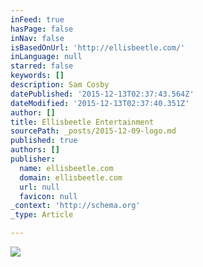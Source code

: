 ```yaml
---
inFeed: true
hasPage: false
inNav: false
isBasedOnUrl: 'http://ellisbeetle.com/'
inLanguage: null
starred: false
keywords: []
description: Sam Cosby
datePublished: '2015-12-13T02:37:43.564Z'
dateModified: '2015-12-13T02:37:40.351Z'
author: []
title: Ellisbeetle Entertainment
sourcePath: _posts/2015-12-09-logo.md
published: true
authors: []
publisher:
  name: ellisbeetle.com
  domain: ellisbeetle.com
  url: null
  favicon: null
_context: 'http://schema.org'
_type: Article

---
```

![](https://the-grid-user-content.s3-us-west-2.amazonaws.com/006f0f72-2f97-4aa7-9bfd-4dfd256b0adb.png)
